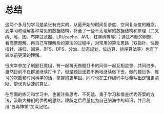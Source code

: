 # 总结

这两个多月的学习是紧张有充实的，从最开始的时间复杂度、空间复杂度的概念，到学习和理解各种常见的数据结构，补全了一些不太理解的数据结构和原理（二叉树、堆、图、布隆过滤器、LRUcache、AVL、红黑树等等）；通过不断的刷题、看高票题解、再自己写理解后的算法的过程中，对常用的算法思路（双指针、快慢指针、递归、回溯、BFS、DFS、分治、动态规划、位运算、排序算法等）也有了较以前更深的理解。

很庆幸参加了刷题狂魔组，有一起每天做题打卡的同伴一起互相监督、共同进步。虽然目前不在群里继续打卡了，但是题目还要不断地继续做下去，做的题目多、练习的次数和时间科学的话，掌握的更牢固，同时也在工作编码中尽量写出逻辑更清晰、更优秀快速的算法。

在后面的练习和学习中，也要注重思考、不死磕、勇于学习和借鉴优秀答案的方法，汲取大神们的优秀的思路，理解之后尽量化为自己脑海中的知识，并且利用“五毒神掌”加深记忆。
